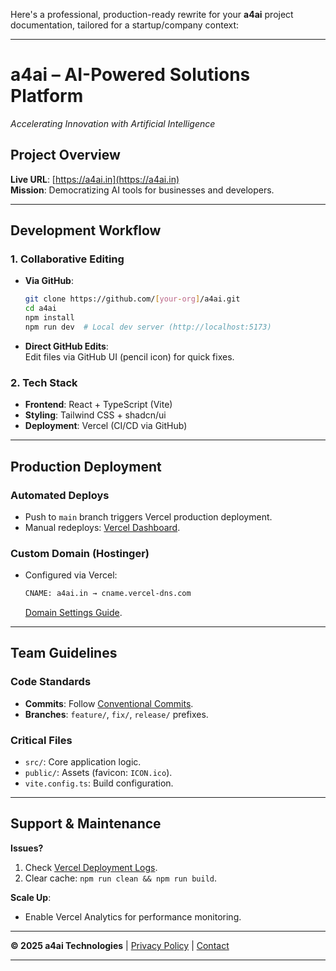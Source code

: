 Here's a professional, production-ready rewrite for your **a4ai** project documentation, tailored for a startup/company context:

---

# **a4ai – AI-Powered Solutions Platform**  
*Accelerating Innovation with Artificial Intelligence*  

## **Project Overview**  
**Live URL**: [https://a4ai.in](https://a4ai.in)  
**Mission**: Democratizing AI tools for businesses and developers.  

---

## **Development Workflow**  

### **1. Collaborative Editing**  
- **Via GitHub**:  
  ```bash
  git clone https://github.com/[your-org]/a4ai.git
  cd a4ai
  npm install
  npm run dev  # Local dev server (http://localhost:5173)
  ```
- **Direct GitHub Edits**:  
  Edit files via GitHub UI (pencil icon) for quick fixes.  

### **2. Tech Stack**  
- **Frontend**: React + TypeScript (Vite)  
- **Styling**: Tailwind CSS + shadcn/ui  
- **Deployment**: Vercel (CI/CD via GitHub)  

---

## **Production Deployment**  
### **Automated Deploys**  
- Push to `main` branch triggers Vercel production deployment.  
- Manual redeploys: [Vercel Dashboard](https://vercel.com/a4ai).  

### **Custom Domain (Hostinger)**  
- Configured via Vercel:  
  ```txt
  CNAME: a4ai.in → cname.vercel-dns.com
  ```
  [Domain Settings Guide](https://vercel.com/docs/projects/domains).  

---

## **Team Guidelines**  
### **Code Standards**  
- **Commits**: Follow [Conventional Commits](https://www.conventionalcommits.org).  
- **Branches**: `feature/`, `fix/`, `release/` prefixes.  

### **Critical Files**  
- `src/`: Core application logic.  
- `public/`: Assets (favicon: `ICON.ico`).  
- `vite.config.ts`: Build configuration.  

---

## **Support & Maintenance**  
**Issues?**  
1. Check [Vercel Deployment Logs](https://vercel.com/a4ai).  
2. Clear cache: `npm run clean && npm run build`.  

**Scale Up**:  
- Enable Vercel Analytics for performance monitoring.  

---

**© 2025 a4ai Technologies** | [Privacy Policy](#) | [Contact](#)  

--- 

